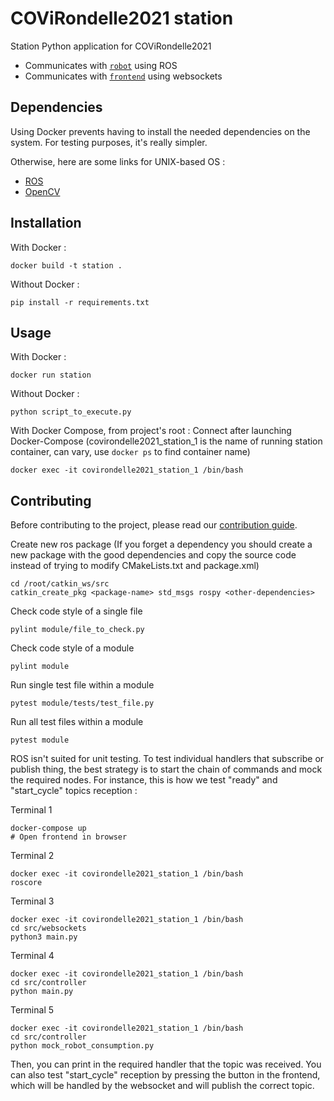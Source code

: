 # COViRondelle2021 station

Station Python application for COViRondelle2021

 - Communicates with [`robot`](../robot) using ROS
 - Communicates with [`frontend`](../frontend) using websockets

## Dependencies

Using Docker prevents having to install the needed dependencies on the system. For testing purposes, it's really simpler.

Otherwise, here are some links for UNIX-based OS :

- [ROS](http://wiki.ros.org/Installation/Ubuntu)
- [OpenCV](https://docs.opencv.org/master/d7/d9f/tutorial_linux_install.html)

## Installation

With Docker :
```shell
docker build -t station .
```

Without Docker :
```shell
pip install -r requirements.txt
```

## Usage

With Docker :
```shell
docker run station
```

Without Docker : 
```shell
python script_to_execute.py
```

With Docker Compose, from project's root : 
Connect after launching Docker-Compose (covirondelle2021_station_1 is the name of running station container, can vary, use `docker ps` to find container name)
```shell
docker exec -it covirondelle2021_station_1 /bin/bash
```

## Contributing

Before contributing to the project, please read our [contribution guide](../CONTRIBUTING.md).

Create new ros package (If you forget a dependency you should create a new package with the good dependencies and copy the source code instead of trying to modify CMakeLists.txt and package.xml)
```shell
cd /root/catkin_ws/src
catkin_create_pkg <package-name> std_msgs rospy <other-dependencies>
```

Check code style of a single file
```shell
pylint module/file_to_check.py
```

Check code style of a module
```shell
pylint module
```

Run single test file within a module
```shell
pytest module/tests/test_file.py
```

Run all test files within a module
```shell
pytest module
```

ROS isn't suited for unit testing. To test individual handlers that subscribe or publish thing, the best strategy is to start the chain of commands and mock the required nodes. For instance, this is how we test "ready" and "start_cycle" topics reception : 

Terminal 1
```shell
docker-compose up
# Open frontend in browser
```

Terminal 2
```shell
docker exec -it covirondelle2021_station_1 /bin/bash
roscore
```

Terminal 3
```shell
docker exec -it covirondelle2021_station_1 /bin/bash
cd src/websockets
python3 main.py
```

Terminal 4
```shell
docker exec -it covirondelle2021_station_1 /bin/bash
cd src/controller
python main.py
```

Terminal 5
```shell
docker exec -it covirondelle2021_station_1 /bin/bash
cd src/controller
python mock_robot_consumption.py
```

Then, you can print in the required handler that the topic was received. You can also test "start_cycle" reception by pressing the button in the frontend, which will be handled by the websocket and will publish the correct topic.